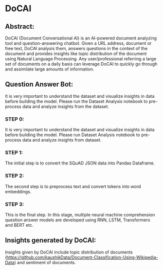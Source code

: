 # DoCAI

## Abstract:

DoCAI (Document Conversational AI) is an AI-powered document analyzing tool and question-answering chatbot. Given a URL address, document or free text, DoCAI analysis them, answers questions in the context of the document and provides insights like topic distribution of the document using Natural Language Processing. Any user/professional referring a large set of documents on a daily basis can leverage DoCAI to quickly go through and assimilate large amounts of information.

## Question Answer Bot:

It is very important to understand the dataset and visualize insights in data before building the model. Please run the Dataset Analysis notebook to pre-process data and analyze insights from the dataset. 

### STEP 0:

It is very important to understand the dataset and visualize insights in data before building the model.
Please run Dataset Analysis notebook to pre-process data and analyze insights from dataset.

### STEP 1:
The initial step is to convert the SQuAD JSON data into Pandas Dataframe. 

### STEP 2:
The second step is to preprocess text and convert tokens into word embeddings.

### STEP 3:
This is the final step. In this stage, multiple neural machine comprehension question answer models are developed using RNN, LSTM, Transformers and BERT etc.

## Insights generated by DoCAI:

Insights given by DoCAI include topic distribution of documents (https://github.com/kaushikData/Document-Classification-Using-Wikipedia-Data) and sentiment of documents.
